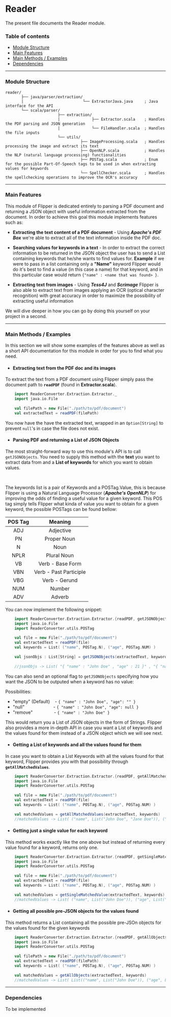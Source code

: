 # Reader

The present file documents the Reader module.
<br/>

### Table of contents ###

* [Module Structure](#module-structure)
* [Main Features](#main-features)
* [Main Methods / Examples](#main-methods-/-examples)
* [Dependencies](#dependencies)
 
  
---
 
### Module Structure ### 
 
  ```
  reader/
         ├── java/parser/extraction/
         |                          └── ExtractorJava.java     ; Java interface for the API
         └── scala/parser/
                         ├── extraction/
                         |              ├── Extractor.scala    ; Handles the PDF parsing and JSON generation
                         |              └── FileHandler.scala  ; Handles the file inputs
                         └── utils/                
                                   ├── ImageProcessing.scala   ; Handles processing the image and extract its text
                                   ├── OpenNLP.scala           ; Handles the NLP (natural language processing) functionalities
                                   ├── POSTag.scala            ; Enum for the possible Part-Of-Speech tags to be used in when extracting values for keywords
                                   └── SpellChecker.scala      ; Handles the spellchecking operations to improve the OCR's accuracy
  ```
  
---

### Main Features ### 

This module of Flipper is dedicated entirely to parsing a PDF document and returning 
a JSON object with useful information extracted from the document. In order to achieve this goal
this module implements features such as:

* **Extracting the text content of a PDF document** - Using **_Apache's PDF Box_** we're able
to extract all of the text information inside the PDF doc.

* **Searching values for keywords in a text** - In order to extract the correct information
to be returned in the JSON object the user has to send a List containing keywords that he/she
wants to find values for. **Example** if we were to pass in a list containing only a **"Name"** 
keyword Flipper would do it's best to find a value (in this case a name) for that keyword, and
 in this particular case would return `{"name" : <name that was found> }`.
 
* **Extracting text from images** - Using **_Tess4J_** and **_Scrimage_** Flipper is also able
to extract text from images applying an OCR (optical character recognition) with great accuracy in
 order to maximize the possibility of extracting useful information
 
 We will dive deeper in how you can go by doing this yourself on your project in a second.
 
---

### Main Methods / Examples ###

In this section we will show some examples of the features above as well as a short API documentation for this module
in order for you to find what you need.
<br/>

* #### Extracting text from the PDF doc and its images ####

To extract the text from a PDF document using Flipper simply pass the document path
to **`readPDF`** (found in **Extractor.scala**).

```scala
    import ReaderConverter.Extraction.Extractor._
    import java.io.File
    
    val filePath = new File("./path/to/pdf/document")
    val extractedText = readPDF(filePath)
```

You now have the have the extracted text, wrapped in an `Option[String]` to prevent `null`'s
in case the file does not exist.

* #### Parsing PDF and returning a List of JSON Objects #### 

The most straight-forward way to use this module's API is to call `getJSONObjects`. You need
to supply this method with the **text** you want to extract data from and a **List of keywords** for which
you want to obtain values.

<br/>

The keywords list is a pair of Keywords and a POSTag.Value, this is because Flipper is using a 
Natural Language Processor (**_Apache's OpenNLP_**) for improving the odds of finding a useful 
value for a given keyword. This POS tag simply tells Flipper what kinda of value you want to obtain
for a given keyword, the possible POSTags can be found bellow:


| POS Tag        | Meaning                |
|:--------------:|:----------------------:|
| ADJ            | Adjective              |
| PN             | Proper Noun            |
| N              | Noun                   |
| NPLR           | Plural Noun            |
| VB             | Verb - Base Form       |
| VBN            | Verb - Past Participle |
| VBG            | Verb - Gerund          |
| NUM            | Number                 |
| ADV            | Adverb                 |


You can now implement the following snippet:



```scala
    import ReaderConverter.Extraction.Extractor.{readPDF, getJSONObjects}
    import java.io.File
    import ReaderConverter.utils.POSTag
    
    val file = new File("./path/to/pdf/document")
    val extractedText = readPDF(file)
    val keywords = List( ("name", POSTag.N), ("age", POSTag.NUM) )
    
    val jsonObjs : List[String] = getJSONObjects(extractedText, keywords)
    
    //jsonObjs -> List( "{ "name" : "John Doe" , "age" : 21 }" , "{ "name" : "Jane Doe" , "age" : 22 }" )
```

You can also send an optional flag to `getJSONObjects` specifying how you want the JSON to be outputed when a keyword has no value:

Possibilities:

* "empty" (Default) &nbsp; &nbsp;- `{ "name" : "John Doe", "age": "" }`
* "null" &nbsp; &nbsp; &nbsp; &nbsp; &nbsp; &nbsp; &nbsp; &nbsp; &nbsp; &nbsp; &nbsp; - `{ "name" : "John Doe", "age": null }`
* "remove" &nbsp; &nbsp; &nbsp; &nbsp; &nbsp; &nbsp; &nbsp; &nbsp; - `{ "name" : "John Doe" }`

This would return you a List of JSON objects in the form of Strings. Flipper also provides
a more in-depth API in case you want a List of keywords and the values found for them instead of a JSON object
which we will see next.

* #### Getting a List of keywords and all the values found for them ####

In case you want to obtain a List Keywords with all the values found for that keyword, Flipper provides you
with that possibility through **`getAllMatchedValues`**.

```scala
    import ReaderConverter.Extraction.Extractor.{readPDF, getAllMatchedValues}
    import java.io.File
    import ReaderConverter.utils.POSTag
    
    val file = new File("./path/to/pdf/document")
    val extractedText = readPDF(file)
    val keywords = List( ("name", POSTag.N), ("age", POSTag.NUM) )
    
    val matchedValues = getAllMatchedValues(extractedText, keywords) 
    //matchedValues -> List( ("name", List("John Doe", "Jane Doe")), ("age", List("21", "22") )
```

* #### Getting just a single value for each keyword ####

This method works exactly like the one above but instead of returning every value found for a keyword, returns only one.

```scala
    import ReaderConverter.Extraction.Extractor.{readPDF, getSingleMatchedValue}
    import java.io.File
    import ReaderConverter.utils.POSTag
    
    val file = new File("./path/to/pdf/document")
    val extractedText = readPDF(file)
    val keywords = List( ("name", POSTag.N), ("age", POSTag.NUM) )
    
    val matchedValues = getSingleMatchedValue(extractedText, keywords) 
    //matchedValues -> List( ("name", List("John Doe")), ("age", List("21") )
```

* #### Getting all possible pre-JSON objects for the values found ####

This method returns a List containing all the possible pre-JSOn objects for the values found for 
the given keywords

```scala
    import ReaderConverter.Extraction.Extractor.{readPDF, getAllObjects}
    import java.io.File
    import ReaderConverter.utils.POSTag
    
    val filePath = new File("./path/to/pdf/document")
    val extractedText = readPDF(filePath)
    val keywords = List( ("name", POSTag.N), ("age", POSTag.NUM) )
    
    val matchedValues = getAllObjects(extractedText, keywords) 
    //matchedValues -> List( List(("name", List("John Doe")), ("age", List("21")), List( ("name", "Jane Doe"), ("age", List("22")) ))
```
 
---

### Dependencies ### 

To be implemented
 
